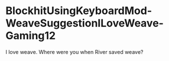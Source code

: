 # BlockhitUsingKeyboardMod-WeaveSuggestionILoveWeave-Gaming12
I love weave. Where were you when River saved weave?
